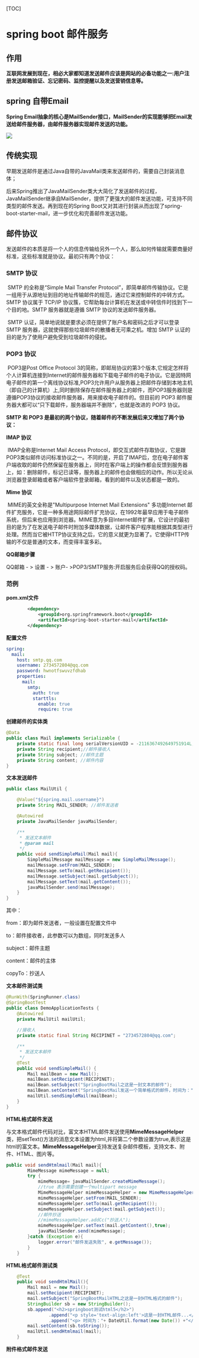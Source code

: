 [TOC]

# spring boot 邮件服务

## 作用

**互联网发展到现在，相必大家都知道发送邮件应该是网站的必备功能之一:用户注册发送邮箱验证、忘记密码、监控提醒以及发送营销信息等。**

## spring 自带Email

**Spring Email抽象的核心是MailSender接口，MailSender的实现能够把Email发送给邮件服务器，由邮件服务器实现邮件发送的功能。**

![](https://note.youdao.com/yws/public/resource/ed3ed7bda9e698e627156617e6359390/xmlnote/C9C03D8080E044F18074668D670BAA87/9634)

## 传统实现

早期发送邮件是通过Java自带的JavaMail类来发送邮件的，需要自己封装消息体；

后来Spring推出了JavaMailSender类大大简化了发送邮件的过程，JavaMailSender继承自MailSender，提供了更强大的邮件发送功能，可支持不同类型的邮件发送。再到现在的Spring Boot又对其进行封装从而出现了spring-boot-starter-mail，进一步优化和完善邮件发送功能。

## 邮件协议

发送邮件的本质是将一个人的信息传输给另外一个人，那么如何传输就需要商量好标准，这些标准就是协议。最初只有两个协议：

### SMTP 协议

​			SMTP 的全称是“Simple Mail Transfer Protocol”，即简单邮件传输协议。它是一组用于从源地址到目的地址传输邮件的规范，通过它来控制邮件的中转方式。SMTP 协议属于 TCP/IP 协议簇，它帮助每台计算机在发送或中转信件时找到下一个目的地。SMTP 服务器就是遵循 SMTP 协议的发送邮件服务器。

​			SMTP 认证，简单地说就是要求必须在提供了账户名和密码之后才可以登录 SMTP 服务器，这就使得那些垃圾邮件的散播者无可乘之机。增加 SMTP 认证的目的是为了使用户避免受到垃圾邮件的侵扰。

### POP3 协议

​			POP3是Post Office Protocol 3的简称，即邮局协议的第3个版本,它规定怎样将个人计算机连接到Internet的邮件服务器和下载电子邮件的电子协议。它是因特网电子邮件的第一个离线协议标准,POP3允许用户从服务器上把邮件存储到本地主机（即自己的计算机）上,同时删除保存在邮件服务器上的邮件，而POP3服务器则是遵循POP3协议的接收邮件服务器，用来接收电子邮件的。但目前的 POP3 邮件服务器大都可以“只下载邮件，服务器端并不删除”，也就是改进的 POP3 协议。

**SMTP 和 POP3 是最初的两个协议，随着邮件的不断发展后来又增加了两个协议：**

 

**IMAP 协议**

​			IMAP全称是Internet Mail Access Protocol，即交互式邮件存取协议，它是跟POP3类似邮件访问标准协议之一。不同的是，开启了IMAP后，您在电子邮件客户端收取的邮件仍然保留在服务器上，同时在客户端上的操作都会反馈到服务器上，如：删除邮件，标记已读等，服务器上的邮件也会做相应的动作。所以无论从浏览器登录邮箱或者客户端软件登录邮箱，看到的邮件以及状态都是一致的。



**Mime 协议**

​		MIME的英文全称是"Multipurpose Internet Mail Extensions" 多功能Internet 邮件扩充服务，它是一种多用途网际邮件扩充协议，在1992年最早应用于电子邮件系统，但后来也应用到浏览器。MIME意为多目Internet邮件扩展，它设计的最初目的是为了在发送电子邮件时附加多媒体数据，让邮件客户程序能根据其类型进行处理。然而当它被HTTP协议支持之后，它的意义就更为显著了。它使得HTTP传输的不仅是普通的文本，而变得丰富多彩。

**QQ邮箱步骤**

QQ邮箱 - > 设置 - > 账户- >POP3/SMTP服务:开启服务后会获得QQ的授权码。

### 范例

**pom.xml文件**

```xml
		<dependency>
            <groupId>org.springframework.boot</groupId>
            <artifactId>spring-boot-starter-mail</artifactId>
        </dependency>
```

**配置文件**

```yml
spring:
  mail:
    host: smtp.qq.com
    username: 2734572804@qq.com
    password: hwnotfswuvzfdhab
    properties:
      mail:
        smtp:
          auth: true
          starttls:
            enable: true
            require: true
```

**创建邮件的实体类**

```java
@Data
public class Mail implements Serializable {
    private static final long serialVersionUID = -2116367492649751914L;
    private String recipient;//邮件接收人
    private String subject; //邮件主题
    private String content; //邮件内容
}
```

**文本发送邮件**

```java
public class MailUtil {

    @Value("${spring.mail.username}")
    private String MAIL_SENDER; //邮件发送者

    @Autowired
    private JavaMailSender javaMailSender;

    /**
     * 发送文本邮件
     * @param mail
     */
    public void sendSimpleMail(Mail mail){
        SimpleMailMessage mailMessage = new SimpleMailMessage();
        mailMessage.setFrom(MAIL_SENDER);
        mailMessage.setTo(mail.getRecipient());
        mailMessage.setSubject(mail.getSubject());
        mailMessage.setText(mail.getContent());
        javaMailSender.send(mailMessage);
    }
}
```

其中：

from：即为邮件发送者，一般设置在配置文件中

to：邮件接收者，此参数可以为数组，同时发送多人

subject：邮件主题

content：邮件的主体

copyTo：抄送人 

**文本邮件测试类**

```java
@RunWith(SpringRunner.class)
@SpringBootTest
public class DemoApplicationTests {
    @Autowired
    private MailUtil mailUtil;
    
    //接收人
    private static final String RECIPINET = "2734572804@qq.com";

    /**
     * 发送文本邮件
     */
    @Test
    public void sendSimpleMail() {
        Mail mailBean = new Mail();
        mailBean.setRecipient(RECIPINET);
        mailBean.setSubject("SpringBootMail之这是一封文本的邮件");
        mailBean.setContent("SpringBootMail发送一个简单格式的邮件，时间为：" + DateUtil.format(new Date()));
        mailUtil.sendSimpleMail(mailBean);
    }
}
```

**HTML格式邮件发送**

与文本格式邮件代码对比，富文本HTML邮件发送使用**MimeMessageHelper**类，把setText()方法的消息文本设置为html,并将第二个参数设置为true,表示这是html的富文本。**MimeMessageHelper**支持发送复杂邮件模板，支持文本、附件、HTML、图片等。

```java
public void sendHtmlmail(Mail mail){
        MimeMessage mimeMessage = null;
        try {
            mimeMessage= javaMailSender.createMimeMessage();
            //true 表示需要创建一个multipart message
            MimeMessageHelper mimeMessageHelper = new MimeMessageHelper(mimeMessage, true);
            mimeMessageHelper.setFrom(MAIL_SENDER);
            mimeMessageHelper.setTo(mail.getRecipient());
            mimeMessageHelper.setSubject(mail.getSubject());
            //邮件抄送
            //mimeMessageHelper.addCc("抄送人");
            mimeMessageHelper.setText(mail.getContent(),true);
            javaMailSender.send(mimeMessage);
        }catch (Exception e){
            logger.error("邮件发送失败", e.getMessage());
        }
    }
```

**HTML格式邮件测试类**

```java
    @Test
    public void sendHtmlMail(){
        Mail mail = new Mail();
        mail.setRecipient(RECIPINET);
        mail.setSubject("SpringBootMailHTML之这是一封HTML格式的邮件");
        StringBuilder sb = new StringBuilder();
        sb.append("<h2>springboot测试html5</h2>")
                .append("<p style='text-align:left'>这是一封HTML邮件...</p>")
                .append("<p> 时间为："+ DateUtil.format(new Date()) +"</p>");
        mail.setContent(sb.toString());
        mailUtil.sendHtmlmail(mail);
    }
```

**附件格式邮件发送**

